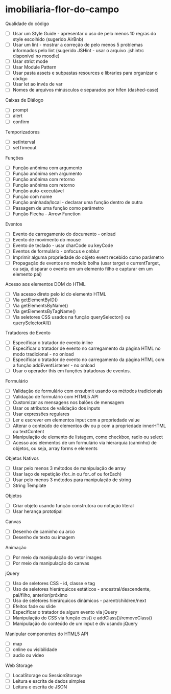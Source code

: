 # imobiliaria-flor-do-campo

Qualidade do código

 - [ ] Usar um Style Guide - apresentar o uso de pelo menos 10 regras do style escolhido (sugerido AirBnb)
 - [ ] Usar um lint - mostrar a correção de pelo menos 5 problemas informados pelo lint (sugerido JSHint - usar o arquivo .jshintrc disponível no moodle)
 - [ ] Usar strict mode
 - [ ] Usar Module Pattern
 - [ ] Usar pasta assets e subpastas resources e libraries para organizar o código
 - [ ] Usar let ao invés de var
 - [ ] Nomes de arquivos minúsculos e separados por hífen (dashed-case)

Caixas de Diálogo

 - [ ] prompt
 - [ ] alert
 - [ ] confirm

Temporizadores

 - [ ] setInterval
 - [ ] setTimeout

Funções

 - [ ] Função anônima com argumento
 - [ ] Função anônima sem argumento
 - [ ] Função anônima com retorno
 - [ ] Função anônima com retorno
 - [ ] Função auto-executável
 - [ ] Função com nome
 - [ ] Função aninhada/local - declarar uma função dentro de outra
 - [ ] Passagem de uma função como parâmetro
 - [ ] Função Flecha - Arrow Function

Eventos

 - [ ] Evento de carregamento do documento - onload
 - [ ] Evento de movimento do mouse
 - [ ] Evento de teclado - usar charCode ou keyCode
 - [ ] Eventos de formulário - onfocus e onblur
 - [ ] Imprimir alguma propriedade do objeto event recebido como parâmetro
 - [ ] Propagação de eventos no modelo bolha (usar target e currentTarget, ou seja, disparar o evento em um elemento filho e capturar em um elemento pai)

Acesso aos elementos DOM do HTML

 - [ ] Via acesso direto pelo id do elemento HTML
 - [ ] Via getElementByID()
 - [ ] Via getElementsByName()
 - [ ] Via getElementsByTagName()
 - [ ] Via seletores CSS usados na função querySelector() ou querySelectorAll()

Tratadores de Evento

 - [ ] Especificar o tratador de evento inline
 - [ ] Especificar o tratador de evento no carregamento da página HTML no modo tradicional - no onload
 - [ ] Especificar o tratador de evento no carregamento da página HTML com a função addEventListener - no onload
 - [ ] Usar o operador this em funções tratadoras de eventos.

Formulário

 - [ ] Validação de formulário com onsubmit usando os métodos tradicionais
 - [ ] Validação de formulário com HTML5 API
 - [ ] Customizar as mensagens nos balões de mensagem
 - [ ] Usar os atributos de validação dos inputs
 - [ ] Usar expressões regulares
 - [ ] Ler e escrever em elementos input com a propriedade value
 - [ ] Alterar o conteúdo de elementos div ou p com a propriedade innerHTML ou textContent
 - [ ] Manipulação de elemento de listagem, como checkbox, radio ou select
 - [ ] Acesso aos elementos de um formulário via hierarquia (caminho) de objetos, ou seja, array forms e elements
 
Objetos Nativos

 - [ ] Usar pelo menos 3 métodos de manipulação de array
 - [ ] Usar laço de repetição (for..in ou for..of ou forEach)
 - [ ] Usar pelo menos 3 métodos para manipulação de string
 - [ ] String Template
 
Objetos

 - [ ] Criar objeto usando função construtora ou notação literal
 - [ ] Usar herança prototipal
 
Canvas

 - [ ] Desenho de caminho ou arco
 - [ ] Desenho de texto ou imagem
 
Animação

 - [ ] Por meio da manipulação do vetor images
 - [ ] Por meio da manipulação do canvas
 
jQuery

 - [ ] Uso de seletores CSS - id, classe e tag
 - [ ] Uso de seletores hierárquicos estáticos - ancestral/descendente, pai/filho, anterior/próximo
 - [ ] Uso de seletores hierárquicos dinâmicos - parent/children/next
 - [ ] Efeitos fade ou slide
 - [ ] Especificar o tratador de algum evento via jQuery
 - [ ] Manipulação do CSS via função css() e addClass()/removeClass()
 - [ ] Manipulação do conteúdo de um input e div usando jQuery
 
Manipular componentes do HTML5 API

 - [ ] map
 - [ ] online ou visibilidade
 - [ ] audio ou video
 
Web Storage

 - [ ] LocalStorage ou SessionStorage
 - [ ] Leitura e escrita de dados simples
 - [ ] Leitura e escrita de JSON
